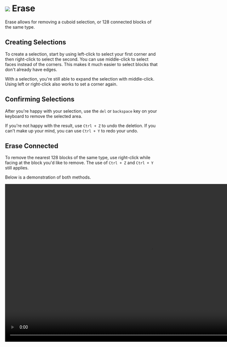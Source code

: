 # ![](/img/buildertools/erase.png) Erase 

Erase allows for removing a cuboid selection, or 128 connected blocks of the same type.

## Creating Selections

To create a selection, start by using left-click to select your first corner and then right-click to select the second. You can use middle-click to select faces instead of the corners. This makes it much easier to select blocks that don't already have edges.

With a selection, you're still able to expand the selection with middle-click. Using left or right-click also works to set a corner again.

## Confirming Selections

After you're happy with your selection, use the `del` or `backspace` key on your keyboard to remove the selected area. 

If you're not happy with the result, use `Ctrl + Z` to undo the deletion. If you can't make up your mind, you can use `Ctrl + Y` to redo your undo.

## Erase Connected

To remove the nearest 128 blocks of the same type, use right-click while facing at the block you'd like to remove. The use of `Ctrl + Z` and `Ctrl + Y` still applies.

Below is a demonstration of both methods.

<video width="960" height="520" controls autoplay loop>
    <source src="/img/EraseTool.mp4" type="video/mp4">
</video>